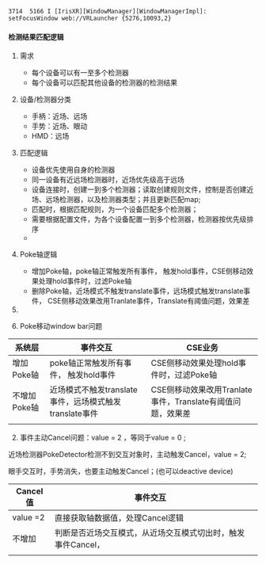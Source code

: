 ```
3714  5166 I [IrisXR][WindowManager][WindowManagerImpl]: setFocusWindow web://VRLauncher {5276,10093,2}
```

#### 检测结果匹配逻辑

1. 需求
   - 每个设备可以有一至多个检测器
   - 每个设备可以匹配其他设备的检测器的检测结果
2. 设备/检测器分类
   - 手柄：近场、远场
   - 手势：近场、眼动
   - HMD：远场
3. 匹配逻辑
   - 设备优先使用自身的检测器
   - 同一设备有近远场检测器时，近场优先级高于远场
   - 设备连接时，创建一到多个检测器；读取创建规则文件，控制是否创建近场、远场检测器，以及检测器类型；并且更新匹配map;
   - 匹配时，根据匹配规则，为一个设备匹配多个检测器；
   - 需要根据配置文件，为各个设备配置一到多个检测器，检测器按优先级排序
   - 
4. Poke轴逻辑
   - 增加Poke轴，poke轴正常触发所有事件， 触发hold事件，CSE侧移动效果处理hold事件时，过滤Poke轴
   - 删除Poke轴，近场模式不触发translate事件，远场模式触发translate事件， CSE侧移动效果改用Tranlate事件，Translate有阈值问题，效果差

5. 



1. Poke移动window bar问题

| 系统层       | 事件交互                                               | CSE业务                                                    |
| ------------ | ------------------------------------------------------ | ---------------------------------------------------------- |
| 增加Poke轴   | poke轴正常触发所有事件， 触发hold事件                  | CSE侧移动效果处理hold事件时，过滤Poke轴                    |
| 不增加Poke轴 | 近场模式不触发translate事件，远场模式触发translate事件 | CSE侧移动效果改用Tranlate事件，Translate有阈值问题，效果差 |
|              |                                                        |                                                            |

2.  事件主动Cancel问题：value  = 2 ，等同于value = 0 ; 

近场检测器PokeDetector检测不到交互对象时，主动触发Cancel，value = 2;  

眼手交互时，手势消失，也要主动触发Cancel；(也可以deactive device)

| Cancel 值 | 事件交互                                                     |      |
| --------- | ------------------------------------------------------------ | ---- |
| value =2  | 直接获取轴数据值，处理Cancel逻辑                             |      |
| 不增加    | 判断是否近场交互模式，从近场交互模式切出时，触发事件Cancel， |      |
|           |                                                              |      |

